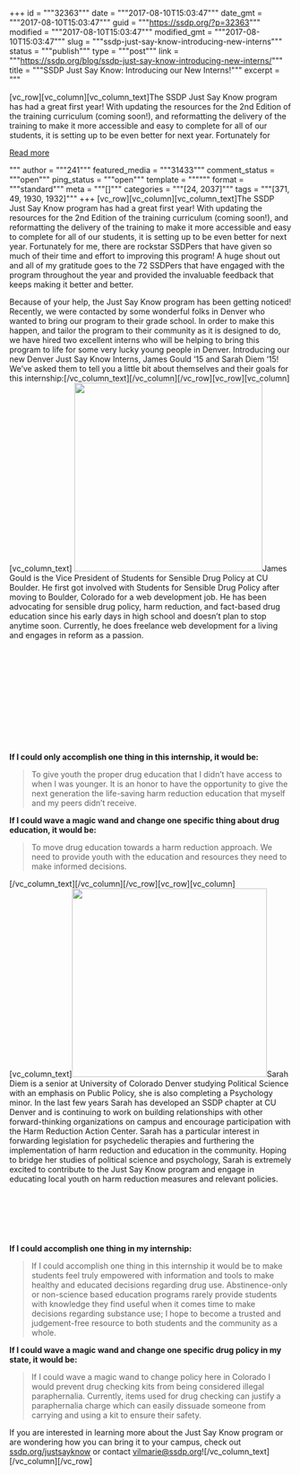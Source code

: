 +++
id = """32363"""
date = """2017-08-10T15:03:47"""
date_gmt = """2017-08-10T15:03:47"""
guid = """https://ssdp.org/?p=32363"""
modified = """2017-08-10T15:03:47"""
modified_gmt = """2017-08-10T15:03:47"""
slug = """ssdp-just-say-know-introducing-new-interns"""
status = """publish"""
type = """post"""
link = """https://ssdp.org/blog/ssdp-just-say-know-introducing-new-interns/"""
title = """SSDP Just Say Know: Introducing our New Interns!"""
excerpt = """<p>[vc_row][vc_column][vc_column_text]The SSDP Just Say Know program has had a great first year! With updating the resources for the 2nd Edition of the training curriculum (coming soon!), and reformatting the delivery of the training to make it more accessible and easy to complete for all of our students, it is setting up to be even better for next year. Fortunately for</p>
<div class="h10"></div>
<p><a class="more-link2 flat" href="https://ssdp.org/blog/ssdp-just-say-know-introducing-new-interns/">Read more</a></p>
"""
author = """241"""
featured_media = """31433"""
comment_status = """open"""
ping_status = """open"""
template = """"""
format = """standard"""
meta = """[]"""
categories = """[24, 2037]"""
tags = """[371, 49, 1930, 1932]"""
+++
[vc_row][vc_column][vc_column_text]<span style="font-weight: 400;">The SSDP Just Say Know program has had a great first year! With updating the resources for the 2nd Edition of the training curriculum (coming soon!), and reformatting the delivery of the training to make it more accessible and easy to complete for all of our students, it is setting up to be even better for next year. Fortunately for me, there are rockstar SSDPers that have given so much of their time and effort to improving this program! A huge shout out and all of my gratitude goes to the 72 SSDPers that have engaged with the program throughout the year and provided the invaluable feedback that keeps making it better and better.</span>

<span style="font-weight: 400;">Because of your help, the Just Say Know program has been getting noticed! Recently, we were contacted by some wonderful folks in Denver who wanted to bring our program to their grade school. In order to make this happen, and tailor the program to their community as it is designed to do, we have hired two excellent interns who will be helping to bring this program to life for some very lucky young people in Denver. Introducing our new Denver Just Say Know Interns, James Gould ‘15 and Sarah Diem ‘15! We’ve asked them to tell you a little bit about themselves and their goals for this internship:</span>[/vc_column_text][/vc_column][/vc_row][vc_row][vc_column][vc_column_text]<span style="font-weight: 400;"> <img class="size-full wp-image-32369 alignleft" src="https://ssdp.org/wp-content/uploads/2017/08/headshot.jpg" alt="" width="336" height="336" srcset="https://ssdp.org/wp-content/uploads/2017/08/headshot.jpg 336w, https://ssdp.org/wp-content/uploads/2017/08/headshot-150x150.jpg 150w, https://ssdp.org/wp-content/uploads/2017/08/headshot-200x200.jpg 200w" sizes="(max-width: 336px) 100vw, 336px" />James Gould is the Vice President of Students for Sensible Drug Policy at CU Boulder. He first got involved with Students for Sensible Drug Policy after moving to Boulder, Colorado for a web development job. He has been advocating for sensible drug policy, harm reduction, and fact-based drug education since his early days in high school and doesn&#8217;t plan to stop anytime soon. Currently, he does freelance web development for a living and engages in reform as a passion.</span>

&nbsp;

&nbsp;

&nbsp;

&nbsp;

&nbsp;

&nbsp;

<strong>If I could only accomplish one thing in this internship, it would be: </strong>
<blockquote><span style="font-weight: 400;">To give youth the proper drug education that I didn&#8217;t have access to when I was younger. It is an honor to have the opportunity to give the next generation the life-saving harm reduction education that myself and my peers didn&#8217;t receive.</span></blockquote>
<strong>If I could wave a magic wand and change one specific thing about drug education, it would be:</strong>
<blockquote><span style="font-weight: 400;">To move drug education towards a harm reduction approach. We need to provide youth with the education and resources they need to make informed decisions.</span></blockquote>
[/vc_column_text][/vc_column][/vc_row][vc_row][vc_column][vc_column_text]<span style="font-weight: 400;"><img class="size-full wp-image-32370 alignleft" src="https://ssdp.org/wp-content/uploads/2017/08/tablingcropped.jpg" alt="" width="348" height="336" />Sarah Diem is a senior at University of Colorado Denver studying Political Science with an emphasis on Public Policy, she is also completing a Psychology minor. In the last few years Sarah has developed an SSDP chapter at CU Denver and is continuing to work on building relationships with other forward-thinking organizations on campus and encourage participation with the Harm Reduction Action Center. Sarah has a particular interest in forwarding legislation for psychedelic therapies and furthering the implementation of harm reduction and education in the community. Hoping to bridge her studies of political science and psychology, Sarah is extremely excited to contribute to the Just Say Know program and engage in educating local youth on harm reduction measures and relevant policies.</span>

&nbsp;

&nbsp;

&nbsp;

<strong>If I could accomplish one thing in my internship:</strong>
<blockquote><span style="font-weight: 400;">If I could accomplish one thing in this internship it would be to make students feel truly empowered with information and tools to make healthy and educated decisions regarding drug use. Abstinence-only or non-science based education programs rarely provide students with knowledge they find useful when it comes time to make decisions regarding substance use; I hope to become a trusted and judgement-free resource to both students and the community as a whole.</span></blockquote>
<strong>If I could wave a magic wand and change one specific drug policy in my state, it would be:</strong>
<blockquote><span style="font-weight: 400;">If I could wave a magic wand to change policy here in Colorado I would prevent drug checking kits from being considered illegal paraphernalia. Currently, items used for drug checking can justify a paraphernalia charge which can easily dissuade someone from carrying and using a kit to ensure their safety.</span></blockquote>
<span style="font-weight: 400;">If you are interested in learning more about the Just Say Know program or are wondering how you can bring it to your campus, check out <a href="http://ssdp.org/justsayknow">ssdp.org/justsayknow</a> or contact <a href="mailto:vilmarie@ssdp.org">vilmarie@ssdp.org</a>!</span>[/vc_column_text][/vc_column][/vc_row]
